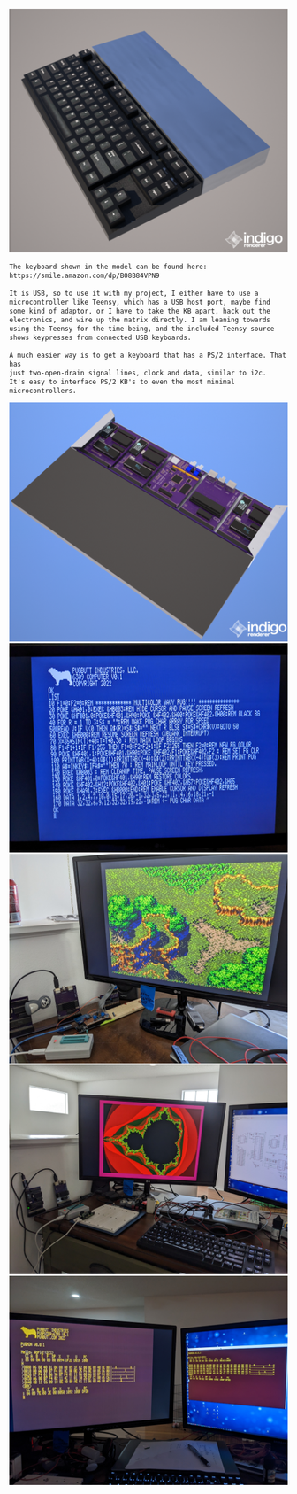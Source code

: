 ![kb wedge](https://raw.githubusercontent.com/caiannello/Pugputer6309/main/Photos/wedge_kb_top.png)

```
The keyboard shown in the model can be found here:
https://smile.amazon.com/dp/B08B84VPN9

It is USB, so to use it with my project, I either have to use a 
microcontroller like Teensy, which has a USB host port, maybe find
some kind of adaptor, or I have to take the KB apart, hack out the 
electronics, and wire up the matrix directly. I am leaning towards
using the Teensy for the time being, and the included Teensy source
shows keypresses from connected USB keyboards.

A much easier way is to get a keyboard that has a PS/2 interface. That has
just two-open-drain signal lines, clock and data, similar to i2c. 
It's easy to interface PS/2 KB's to even the most minimal 
microcontrollers.
```
![bottom](https://raw.githubusercontent.com/caiannello/Pugputer6309/main/Photos/wedge_kb_bot.png)
![basic](https://raw.githubusercontent.com/caiannello/Pugputer6309/main/Photos/Extended%20BASIC%20on%20VDP.jpg)
![mana](https://raw.githubusercontent.com/caiannello/Pugputer6309/main/Photos/Squaresoft%20Tilemap%20Seiken%20Densetsu%203.jpg)
![mandelbrot](https://raw.githubusercontent.com/caiannello/Pugputer6309/main/Photos/Mandelbrot%20Demo.jpg)
![pugmon](https://raw.githubusercontent.com/caiannello/Pugputer6309/main/Photos/Pugmon%20on%20both%20VDP%20and%20UART.jpg)
